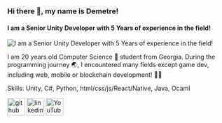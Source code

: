### Hi there 👋, my name is Demetre!
#### I am a **Senior Unity Developer** with **5 Years** of experience in the field!
![I am a **Senior Unity Developer** with **5 Years** of experience in the field!](https://scontent.ftbs5-2.fna.fbcdn.net/v/t39.30808-6/241351949_331033468611943_4546229646337911783_n.jpg?_nc_cat=104&cb=99be929b-3346023f&ccb=1-7&_nc_sid=300f58&_nc_ohc=AZWohyCWC6kAX8CHivc&_nc_ht=scontent.ftbs5-2.fna&oh=00_AfB69zfDzUkDEn-umYCh24VwglYWsqIb-84xywlOtxmJ3g&oe=64DF855D)

I am 20 years old  Computer Science 🥼 student from Georgia. During the programming journey 🌏, I encountered many fields except game dev, including web, mobile or blockchain development! 👨‍💻

Skills: Unity, C#, Python, html/css/js/React/Native, Java, Ocaml


[<img src='https://cdn.jsdelivr.net/npm/simple-icons@3.0.1/icons/github.svg' alt='github' height='40'>](https://github.com/DemetreShonia)  [<img src='https://cdn.jsdelivr.net/npm/simple-icons@3.0.1/icons/linkedin.svg' alt='linkedin' height='40'>](https://www.linkedin.com/in/https://www.linkedin.com/in/demetre-shonia-958663228//)  [<img src='https://cdn.jsdelivr.net/npm/simple-icons@3.0.1/icons/youtube.svg' alt='YouTube' height='40'>](https://www.youtube.com/channel/https://www.youtube.com/c/shonia)  

